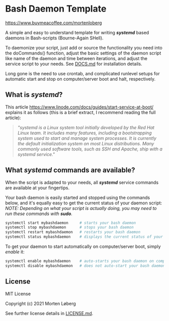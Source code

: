 # Bash Daemon Template

<https://www.buymeacoffee.com/mortenloberg>

A simple and easy to understand template for writing ***systemd*** based daemons in Bash-scripts (Bourne-Again SHell).

To daemonize your script, just add or source the functionality you need into the doCommands() function, adjust the basic settings of the daemon script like name of the daemon and time between iterations, and adjust the service script to your needs. See [DOCS.md](https://github.com/MortenLoberg/BashDaemonTemplate/blob/master/DOCS.md) for installation details.

Long gone is the need to use crontab, and complicated runlevel setups for automatic start and stop on computer/server boot and halt, respectively.

## What is *systemd*?

This article <https://www.linode.com/docs/guides/start-service-at-boot/> explains it as follows (this is a brief extract, I recommend reading the full article):
> *"systemd is a Linux system tool initially developed by the Red Hat Linux team. It includes many features, including a bootstrapping system used to start and manage system processes. It is currently the default initialization system on most Linux distributions. Many commonly used software tools, such as SSH and Apache, ship with a systemd service."*

## What *systemd* commands are available?

When the script is adapted to your needs, all ***systemd*** service commands are available at your fingertips.

Your bash daemon is easily started and stopped using the commands below, and it's equally easy to get the current status of your daemon script:  
*NOTE: Depending on what your script is actually doing, you may need to run these commands with **sudo**.*

```bash
systemctl start mybashdaemon     # starts your bash daemon
systemctl stop mybashdaemon      # stops your bash daemon
systemctl restart mybashdaemon   # restarts your bash daemon
systemctl status mybashdaemon    # displays the current status of your bash daemon
```

To get your daemon to start automatically on computer/server boot, simply *enable* it:

```bash
systemctl enable mybashdaemon    # auto-starts your bash daemon on computer/server boot
systemctl disable mybashdaemon   # does not auto-start your bash daemon on computer/server boot
```

## License

MIT License

Copyright (c) 2021 Morten Løberg

See further license details in [LICENSE.md](https://github.com/MortenLoberg/BashDaemonTemplate/blob/master/LICENSE.md).
